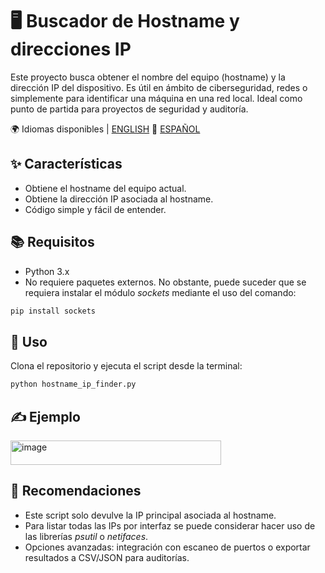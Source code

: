 # 🖥️ Buscador de Hostname y direcciones IP

Este proyecto busca obtener el nombre del equipo (hostname) y la dirección IP del dispositivo. 
Es útil en ámbito de ciberseguridad, redes o simplemente para identificar una máquina en una red local.
Ideal como punto de partida para proyectos de seguridad y auditoría.

🌍 Idiomas disponibles | [ENGLISH](README.md) 🔁 [ESPAÑOL](README.es.md)

## ✨ Características
- Obtiene el hostname del equipo actual.
- Obtiene la dirección IP asociada al hostname.
- Código simple y fácil de entender.

## 📚 Requisitos
- Python 3.x
- No requiere paquetes externos. No obstante, puede suceder que se requiera instalar el módulo *sockets* mediante el uso del comando:
```bash
pip install sockets
```

## 🎯 Uso
Clona el repositorio y ejecuta el script desde la terminal:

```bash
python hostname_ip_finder.py
```

## ✍️ Ejemplo
<img width="337" height="39" alt="image" src="https://github.com/user-attachments/assets/f1c2b60f-ec62-4012-ac2e-f164073b1ba5" />

## 📌 Recomendaciones
- Este script solo devulve la IP principal asociada al hostname.
- Para listar todas las IPs por interfaz se puede considerar hacer uso de las librerías *psutil* o *netifaces*.
- Opciones avanzadas: integración con escaneo de puertos o exportar resultados a CSV/JSON para auditorías.
